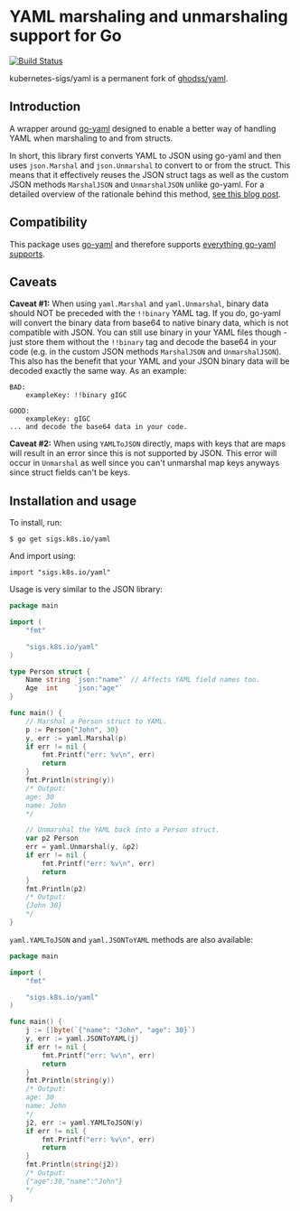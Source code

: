 # YAML marshaling and unmarshaling support for Go

[![Build Status](https://travis-ci.org/kubernetes-sigs/yaml.svg)](https://travis-ci.org/kubernetes-sigs/yaml)

kubernetes-sigs/yaml is a permanent fork of
[ghodss/yaml](https://github.com/ghodss/yaml).

## Introduction

A wrapper around [go-yaml](https://github.com/go-yaml/yaml) designed to enable a
better way of handling YAML when marshaling to and from structs.

In short, this library first converts YAML to JSON using go-yaml and then uses
`json.Marshal` and `json.Unmarshal` to convert to or from the struct. This means
that it effectively reuses the JSON struct tags as well as the custom JSON
methods `MarshalJSON` and `UnmarshalJSON` unlike go-yaml. For a detailed
overview of the rationale behind this method,
[see this blog post](http://web.archive.org/web/20190603050330/http://ghodss.com/2014/the-right-way-to-handle-yaml-in-golang/).

## Compatibility

This package uses [go-yaml](https://github.com/go-yaml/yaml) and therefore
supports
[everything go-yaml supports](https://github.com/go-yaml/yaml#compatibility).

## Caveats

**Caveat #1:** When using `yaml.Marshal` and `yaml.Unmarshal`, binary data
should NOT be preceded with the `!!binary` YAML tag. If you do, go-yaml will
convert the binary data from base64 to native binary data, which is not
compatible with JSON. You can still use binary in your YAML files though - just
store them without the `!!binary` tag and decode the base64 in your code (e.g.
in the custom JSON methods `MarshalJSON` and `UnmarshalJSON`). This also has the
benefit that your YAML and your JSON binary data will be decoded exactly the
same way. As an example:

    BAD:
    	exampleKey: !!binary gIGC

    GOOD:
    	exampleKey: gIGC
    ... and decode the base64 data in your code.

**Caveat #2:** When using `YAMLToJSON` directly, maps with keys that are maps
will result in an error since this is not supported by JSON. This error will
occur in `Unmarshal` as well since you can't unmarshal map keys anyways since
struct fields can't be keys.

## Installation and usage

To install, run:

    $ go get sigs.k8s.io/yaml

And import using:

    import "sigs.k8s.io/yaml"

Usage is very similar to the JSON library:

```go
package main

import (
	"fmt"

	"sigs.k8s.io/yaml"
)

type Person struct {
	Name string `json:"name"` // Affects YAML field names too.
	Age  int    `json:"age"`
}

func main() {
	// Marshal a Person struct to YAML.
	p := Person{"John", 30}
	y, err := yaml.Marshal(p)
	if err != nil {
		fmt.Printf("err: %v\n", err)
		return
	}
	fmt.Println(string(y))
	/* Output:
	age: 30
	name: John
	*/

	// Unmarshal the YAML back into a Person struct.
	var p2 Person
	err = yaml.Unmarshal(y, &p2)
	if err != nil {
		fmt.Printf("err: %v\n", err)
		return
	}
	fmt.Println(p2)
	/* Output:
	{John 30}
	*/
}
```

`yaml.YAMLToJSON` and `yaml.JSONToYAML` methods are also available:

```go
package main

import (
	"fmt"

	"sigs.k8s.io/yaml"
)

func main() {
	j := []byte(`{"name": "John", "age": 30}`)
	y, err := yaml.JSONToYAML(j)
	if err != nil {
		fmt.Printf("err: %v\n", err)
		return
	}
	fmt.Println(string(y))
	/* Output:
	age: 30
	name: John
	*/
	j2, err := yaml.YAMLToJSON(y)
	if err != nil {
		fmt.Printf("err: %v\n", err)
		return
	}
	fmt.Println(string(j2))
	/* Output:
	{"age":30,"name":"John"}
	*/
}
```
